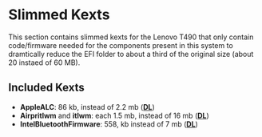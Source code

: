 # Slimmed Kexts

This section contains slimmed kexts for the Lenovo T490 that only contain code/firmware needed for the components present in this system to dramtically reduce the EFI folder to about a third of the original size (about 20 instaed of 60 MB).

## Included Kexts

- **AppleALC**: 86 kb, instead of 2.2 mb ([**DL**](https://github.com/5T33Z0/Thinkpad-T490-Hackintosh-OpenCore/tree/main/Additional_Files/Slimmed_Kexts/AppleALC))
- **Airpritlwm** and **itlwm**: each 1.5 mb, instead of 16 mb ([**DL**](https://github.com/5T33Z0/Thinkpad-T490-Hackintosh-OpenCore/tree/main/Additional_Files/Slimmed_Kexts/Intel_AC-9650/itlwm))
- **IntelBluetoothFirmware**: 558, kb instead of 7 mb ([**DL**](https://github.com/5T33Z0/Thinkpad-T490-Hackintosh-OpenCore/tree/main/Additional_Files/Slimmed_Kexts/Intel_AC-9650/IntelBluetoothfirmware))

